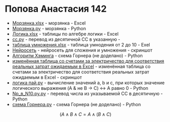 # Попова Анастасия 142

* [Морзянка.xlsx](https://github.com/oxxrayy/popova142/files/9670227/23232.xlsx) - морзянка - Exсel
* [Морзянка.py](https://github.com/Ethryna/popova142/blob/main/%D0%9C%D0%BE%D1%80%D0%B7%D1%8F%D0%BD%D0%BA%D0%B0.py) - морзянка - Python
* [Логика.xlsx](https://github.com/oxxrayy/popova142/files/9791381/default.xlsx) - таблицы по алгебре логики - Excel
* [cc.py](https://github.com/oxxrayy/popova142/files/9843668/cc.py) - перевод из десятичной СС в указанную - 
* [таблица умножения.xlsx](https://github.com/oxxrayy/popova142/files/9843674/default.xlsx) - таблица умнодения от 2 до 10 - Exel
* [Нейросеть](https://user-images.githubusercontent.com/114632258/197323136-85887533-005e-4662-b48a-3c61f61e7ad8.png) -  нейросеть для сложения и умножения - скриншот 
* [Алгоритм Хэминга](https://github.com/oxxrayy/popova142/files/9843692/default.py) - схема Горнера (не доделано) - Python
* [изменённая таблица со счетами за электричество для соответствия реальных затрат ожидаемым в Excel](https://user-images.githubusercontent.com/114632258/197323558-f4fd869f-cddb-48f0-b586-90ad784f583a.png) - изменённая таблица со счетами за электричество для соответствия реальных затрат ожидаемым в Excel - скриншот
* [логика пай.py](https://github.com/oxxrayy/popova142/files/9843707/default.py) - вычисление значений a, b и c, при которых значение логического выражения (A & не B -> C) <-> A равно 0 - Python
* [Np_в_N10.py.py](https://github.com/oxxrayy/popova142/files/9843712/Np_._N10.py.py) - перевод числа из указываемой СС в десятичную - Python
* [схема Горнера.py](https://github.com/oxxrayy/popova142/files/9843714/default.py) - схема Горнера (не доделано) - Python

$$(A \wedge  B \wedge   C = A \wedge  (B \wedge  C)$$
